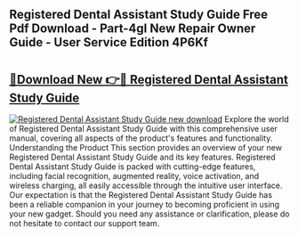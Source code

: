 ## Registered Dental Assistant Study Guide Free Pdf Download - Part-4gI New Repair Owner Guide - User Service Edition 4P6Kf

# <h2><a href="http://bc62943.oget.top/?id=Registered+Dental+Assistant+Study+Guide">🔗Download New 👉🔴 Registered Dental Assistant Study Guide</a></h2>

[![Registered Dental Assistant Study Guide new download](https://i.imgur.com/5g1atiW.png)](http://bc62943.oget.top/?id=Registered+Dental+Assistant+Study+Guide)
Explore the world of Registered Dental Assistant Study Guide with this comprehensive user manual, covering all aspects of the product's features and functionality. Understanding the Product This section provides an overview of your new Registered Dental Assistant Study Guide and its key features. Registered Dental Assistant Study Guide is packed with cutting-edge features, including facial recognition, augmented reality, voice activation, and wireless charging, all easily accessible through the intuitive user interface. Our expectation is that the Registered Dental Assistant Study Guide has been a reliable companion in your journey to becoming proficient in using your new gadget. Should you need any assistance or clarification, please do not hesitate to contact our support team.
